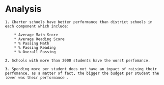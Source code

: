 # Analysis

    1. Charter schools have better performance than district schools in each component which include:

        * Average Math Score
        * Average Reading Score
        * % Passing Math
        * % Passing Reading
        * % Overall Passing

    2. Schools with more than 2000 students have the worst perfomance.

    3. Spending more per student does not have an impact of raising their perfomance, as a matter of fact, the bigger the budget per student the lower was their performance .  